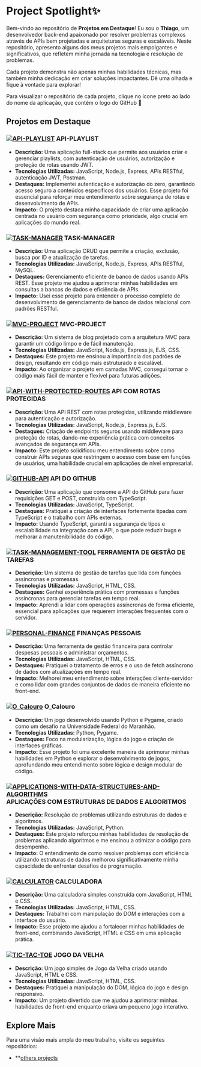 # Project Spotlight✨

Bem-vindo ao repositório de **Projetos em Destaque**! Eu sou o **Thiago**, um desenvolvedor back-end apaixonado por resolver problemas complexos através de APIs bem projetadas e arquiteturas seguras e escaláveis. Neste repositório, apresento alguns dos meus projetos mais empolgantes e significativos, que refletem minha jornada na tecnologia e resolução de problemas.

Cada projeto demonstra não apenas minhas habilidades técnicas, mas também minha dedicação em criar soluções impactantes. Dê uma olhada e fique à vontade para explorar!

Para visualizar o repositório de cada projeto, clique no ícone preto ao lado do nome da aplicação, que contém o logo do GitHub 🔗

## Projetos em Destaque

### [![API-PLAYLIST](https://img.shields.io/badge/API--PLAYLIST-181717?style=flat-square&logo=github&logoColor=white)](https://github.com/tpsousa/api_playlist) API-PLAYLIST
- **Descrição:** Uma aplicação full-stack que permite aos usuários criar e gerenciar playlists, com autenticação de usuários, autorização e proteção de rotas usando JWT.
- **Tecnologias Utilizadas:** JavaScript, Node.js, Express, APIs RESTful, autenticação JWT, Postman.
- **Destaques:** Implementei autenticação e autorização do zero, garantindo acesso seguro a conteúdos específicos dos usuários. Esse projeto foi essencial para reforçar meu entendimento sobre segurança de rotas e desenvolvimento de APIs.
- **Impacto:** O projeto destaca minha capacidade de criar uma aplicação centrada no usuário com segurança como prioridade, algo crucial em aplicações do mundo real.

### [![TASK-MANAGER](https://img.shields.io/badge/TASK--MANAGER-181717?style=flat-square&logo=github&logoColor=white)](https://github.com/tpsousa/task_manager) TASK-MANAGER
- **Descrição:** Uma aplicação CRUD que permite a criação, exclusão, busca por ID e atualização de tarefas.
- **Tecnologias Utilizadas:** JavaScript, Node.js, Express, APIs RESTful, MySQL.
- **Destaques:** Gerenciamento eficiente de banco de dados usando APIs REST. Esse projeto me ajudou a aprimorar minhas habilidades em consultas a bancos de dados e eficiência de APIs.
- **Impacto:** Usei esse projeto para entender o processo completo de desenvolvimento de gerenciamento de banco de dados relacional com padrões RESTful.

### [![MVC-PROJECT](https://img.shields.io/badge/MVC--PROJECT-181717?style=flat-square&logo=github&logoColor=white)](https://github.com/tpsousa/MVC-PROJECT) MVC-PROJECT
- **Descrição:** Um sistema de blog projetado com a arquitetura MVC para garantir um código limpo e de fácil manutenção.
- **Tecnologias Utilizadas:** JavaScript, Node.js, Express.js, EJS, CSS.
- **Destaques:** Este projeto me ensinou a importância dos padrões de design, resultando em código mais estruturado e escalável.
- **Impacto:** Ao organizar o projeto em camadas MVC, consegui tornar o código mais fácil de manter e flexível para futuras adições.

### [![API-WITH-PROTECTED-ROUTES](https://img.shields.io/badge/API--WITH--PROTECTED--ROUTES-181717?style=flat-square&logo=github&logoColor=white)](https://github.com/tpsousa/api_rotas_protegidas) API COM ROTAS PROTEGIDAS
- **Descrição:** Uma API REST com rotas protegidas, utilizando middleware para autenticação e autorização.
- **Tecnologias Utilizadas:** JavaScript, Node.js, Express.js, EJS.
- **Destaques:** Criação de endpoints seguros usando middleware para proteção de rotas, dando-me experiência prática com conceitos avançados de segurança em APIs.
- **Impacto:** Este projeto solidificou meu entendimento sobre como construir APIs seguras que restringem o acesso com base em funções de usuários, uma habilidade crucial em aplicações de nível empresarial.

### [![GITHUB-API](https://img.shields.io/badge/GITHUB--API-181717?style=flat-square&logo=github&logoColor=white)](https://github.com/tpsousa/typescript--exercises/tree/main/githubAPI) API DO GITHUB
- **Descrição:** Uma aplicação que consome a API do GitHub para fazer requisições GET e POST, construída com TypeScript.
- **Tecnologias Utilizadas:** JavaScript, TypeScript.
- **Destaques:** Pratiquei a criação de interfaces fortemente tipadas com TypeScript e o trabalho com APIs externas.
- **Impacto:** Usando TypeScript, garanti a segurança de tipos e escalabilidade na integração com a API, o que pode reduzir bugs e melhorar a manutenibilidade do código.

### [![TASK-MANAGEMENT-TOOL](https://img.shields.io/badge/TASK--MANAGEMENT--TOOL-181717?style=flat-square&logo=github&logoColor=white)](https://github.com/tpsousa/games-and-tools/tree/main/sistemaDeGestaoDeTarefas) FERRAMENTA DE GESTÃO DE TAREFAS
- **Descrição:** Um sistema de gestão de tarefas que lida com funções assíncronas e promessas.
- **Tecnologias Utilizadas:** JavaScript, HTML, CSS.
- **Destaques:** Ganhei experiência prática com promessas e funções assíncronas para gerenciar tarefas em tempo real.
- **Impacto:** Aprendi a lidar com operações assíncronas de forma eficiente, essencial para aplicações que requerem interações frequentes com o servidor.

### [![PERSONAL-FINANCE](https://img.shields.io/badge/PERSONAL--FINANCE-181717?style=flat-square&logo=github&logoColor=white)](https://github.com/tpsousa/games-and-tools/tree/main/personalFinance) FINANÇAS PESSOAIS
- **Descrição:** Uma ferramenta de gestão financeira para controlar despesas pessoais e administrar orçamentos.
- **Tecnologias Utilizadas:** JavaScript, HTML, CSS.
- **Destaques:** Pratiquei o tratamento de erros e o uso de fetch assíncrono de dados com atualizações em tempo real.
- **Impacto:** Melhorei meu entendimento sobre interações cliente-servidor e como lidar com grandes conjuntos de dados de maneira eficiente no front-end.

### [![O_Calouro](https://img.shields.io/badge/O--CALOURO-181717?style=flat-square&logo=github&logoColor=white)](https://github.com/tpsousa/games-and-tools/tree/main/o_calouro) O_Calouro
- **Descrição:** Um jogo desenvolvido usando Python e Pygame, criado como um desafio na Universidade Federal do Maranhão.
- **Tecnologias Utilizadas:** Python, Pygame.
- **Destaques:** Foco na modularização, lógica do jogo e criação de interfaces gráficas.
- **Impacto:** Esse projeto foi uma excelente maneira de aprimorar minhas habilidades em Python e explorar o desenvolvimento de jogos, aprofundando meu entendimento sobre lógica e design modular de código.

### [![APPLICATIONS-WITH-DATA-STRUCTURES-AND-ALGORITHMS](https://img.shields.io/badge/APPLICATIONS--WITH--DATA--STRUCTURES--AND--ALGORITHMS-181717?style=flat-square&logo=github&logoColor=white)](https://github.com/tpsousa/Algorithms-and-data-structures) APLICAÇÕES COM ESTRUTURAS DE DADOS E ALGORITMOS
- **Descrição:** Resolução de problemas utilizando estruturas de dados e algoritmos.
- **Tecnologias Utilizadas:** JavaScript, Python.
- **Destaques:** Este projeto reforçou minhas habilidades de resolução de problemas aplicando algoritmos e me ensinou a otimizar o código para desempenho.
- **Impacto:** O entendimento de como resolver problemas com eficiência utilizando estruturas de dados melhorou significativamente minha capacidade de enfrentar desafios de programação.

### [![CALCULATOR](https://img.shields.io/badge/CALCULATOR-181717?style=flat-square&logo=github&logoColor=white)](https://github.com/tpsousa/games-and-tools/calculate) CALCULADORA
- **Descrição:** Uma calculadora simples construída com JavaScript, HTML e CSS.
- **Tecnologias Utilizadas:** JavaScript, HTML, CSS.
- **Destaques:** Trabalhei com manipulação do DOM e interações com a interface do usuário.
- **Impacto:** Esse projeto me ajudou a fortalecer minhas habilidades de front-end, combinando JavaScript, HTML e CSS em uma aplicação prática.

### [![TIC-TAC-TOE](https://img.shields.io/badge/TIC--TAC--TOE-181717?style=flat-square&logo=github&logoColor=white)](https://github.com/tpsousa/games-and-tools/tree/main/tic-tac-toe) JOGO DA VELHA
- **Descrição:** Um jogo simples de Jogo da Velha criado usando JavaScript, HTML e CSS.
- **Tecnologias Utilizadas:** JavaScript, HTML, CSS.
- **Destaques:** Pratiquei a manipulação do DOM, lógica do jogo e design responsivo.
- **Impacto:** Um projeto divertido que me ajudou a aprimorar minhas habilidades de front-end enquanto criava um pequeno jogo interativo.

## Explore Mais

Para uma visão mais ampla do meu trabalho, visite os seguintes repositórios:

- **[others projects](https://github.com/tpsousa/repositories)
